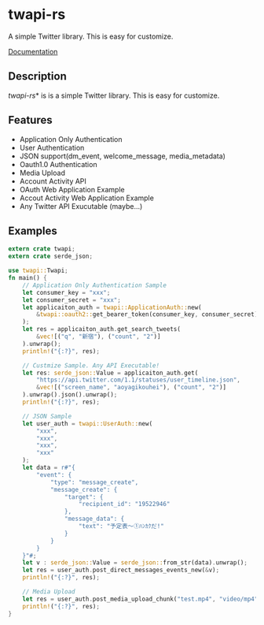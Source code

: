 # twapi-rs

A simple Twitter library. This is easy for customize.

[Documentation](https://docs.rs/twapi)

## Description

*twapi-rs** is is a simple Twitter library. This is easy for customize.

## Features
- Application Only Authentication
- User Authentication
- JSON support(dm_event, welcome_message, media_metadata)
- Oauth1.0 Authentication
- Media Upload
- Account Activity API
- OAuth Web Application Example
- Accout Activity Web Application Example
- Any Twitter API Exucutable (maybe...)

## Examples

```rust
extern crate twapi;
extern crate serde_json;

use twapi::Twapi;
fn main() {
    // Application Only Authentication Sample
    let consumer_key = "xxx";
    let consumer_secret = "xxx";
    let applicaiton_auth = twapi::ApplicationAuth::new(
        &twapi::oauth2::get_bearer_token(consumer_key, consumer_secret).unwrap()
    );
    let res = applicaiton_auth.get_search_tweets(
        &vec![("q", "新宿"), ("count", "2")]
    ).unwrap();
    println!("{:?}", res);

    // Custmize Sample. Any API Executable!
    let res: serde_json::Value = applicaiton_auth.get(
        "https://api.twitter.com/1.1/statuses/user_timeline.json",
        &vec![("screen_name", "aoyagikouhei"), ("count", "2")]
    ).unwrap().json().unwrap();
    println!("{:?}", res);

    // JSON Sample
    let user_auth = twapi::UserAuth::new(
        "xxx",
        "xxx",
        "xxx",
        "xxx"
    );
    let data = r#"{
        "event": {
            "type": "message_create",
            "message_create": {
                "target": {
                    "recipient_id": "19522946"
                },
                "message_data": {
                    "text": "予定表〜①ﾊﾝｶｸだ!"
                }
            }
        }
    }"#;
    let v : serde_json::Value = serde_json::from_str(data).unwrap();
    let res = user_auth.post_direct_messages_events_new(&v);
    println!("{:?}", res);

    // Media Upload
    let res = user_auth.post_media_upload_chunk("test.mp4", "video/mp4", "tweet_video", None);
    println!("{:?}", res);
}
```